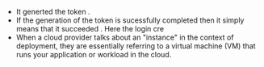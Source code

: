 - It generted the token .
- If the generation of the token is sucessfully completed then it simply means that it succeeded .  Here the login cre
- When a cloud provider talks about an "instance" in the context of deployment, they are essentially referring to a virtual machine (VM) that runs your application or workload in the cloud.